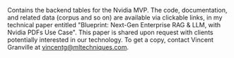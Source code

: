 Contains the backend tables for the Nvidia MVP. The code, documentation, and related data (corpus and so on) are available via clickable links, in my technical paper entitled "Blueprint: Next-Gen Enterprise RAG & LLM, with Nvidia PDFs Use Case". This paper is shared upon request with clients potentially interested in our technology. To get a copy, contact Vincent Granville at  <a href="vincentg@mltechniques.com">vincentg@mltechniques.com</a>.   

